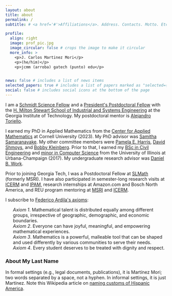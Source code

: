 ```yaml
---
layout: about
title: about
permalink: /
subtitle: # <a href='#'>Affiliations</a>. Address. Contacts. Motto. Etc.

profile:
  align: right
  image: prof_pic.jpg
  image_circular: false # crops the image to make it circular
  more_info: >
    <p>J. Carlos Martinez Mori</p>
    <p>(he/him)</p>
    <p>jcmm (arroba) gatech (punto) edu</p>


news: false # includes a list of news items
selected_papers: true # includes a list of papers marked as "selected={true}"
social: false # includes social icons at the bottom of the page
---
```


<p>
I am a <a href="https://schmidtsciencefellows.org/">Schmidt Science Fellow</a> and a <a href="https://ppfp.coe.gatech.edu/">President's Postdoctoral Fellow</a> with the <a href='https://www.isye.gatech.edu/'>H. Milton Stewart School of Industrial and Systems Engineering</a> at the Georgia Institute of Technology.
My postdoctoral mentor is <a href="https://sites.gatech.edu/alejandro-toriello/">Alejandro Toriello</a>.
</p>

<p>
I earned my PhD in Applied Mathematics from the <a href="https://www.cam.cornell.edu">Center for Applied Mathematics</a> at Cornell University (2023).
My PhD advisor was <a href="https://cee.cornell.edu/samitha/">Samitha Samaranayake</a>.
My other committee members were <a href="https://www.pamelaeharris.com/">Pamela E. Harris</a>, <a href="https://people.orie.cornell.edu/shmoys/">David Shmoys</a>, and <a href="https://www.cs.cornell.edu/~rdk/">Bobby Kleinberg</a>.
Prior to that, I earned my <a href="https://cee.illinois.edu/">BSc in Civil Engineering</a> and <a href="https://cs.illinois.edu/">minor in Computer Science</a> from the University of Illinois at Urbana-Champaign (2017). 
My undergraduate research advisor was <a href="https://lab-work.github.io/">Daniel B. Work</a>. 
</p>

<p>
Prior to joining Georgia Tech, I was a Postdoctoral Fellow at <a href="https://www.msri.org/programs/353">SLMath</a> (formerly MSRI).
I have also participated in semester-long research visits at <a href="https://icerm.brown.edu/programs/sp-s23/">ICERM</a> and <a href="https://www.ipam.ucla.edu/programs/long-programs/mathematical-challenges-and-opportunities-for-autonomous-vehicles/">IPAM</a>, research internships at Amazon.com and Bosch North America, and REU program mentoring at <a href="https://www.msri.org/msri_ups/967">MSRI</a> and <a href="https://icerm.brown.edu/summerug/2022/">ICERM</a>.
</p>

<p>
I subscribe to <a href="https://www.ams.org/publications/journals/notices/201610/rnoti-p1164.pdf">Federico Ardila's axioms</a>:
<ul style="list-style-type:none;">
<li>
	<i>Axiom 1</i>. 
	Mathematical talent is distributed equally among different groups, irrespective of geographic, demographic, and economic boundaries.
</li>
<li>
	<i>Axiom 2</i>. 
	Everyone can have joyful, meaningful, and empowering mathematical experiences. 
</li>
<li>
	<i>Axiom 3</i>. 
	Mathematics is a powerful, malleable tool that can be shaped and used differently by various communities to serve their needs. 
</li>
<li>
	<i>Axiom 4</i>. Every student deserves to be treated with dignity and respect. 
</li>
</ul>
</p>

<h3>About My Last Name</h3>
<p>
	In formal settings (e.g., legal documents, publications), it is Martínez Mori; two words separated by a space, not a hyphen. 
	In informal settings, it is just Martínez. 
	Note this Wikipedia article on <a href="https://en.wikipedia.org/wiki/Naming_customs_of_Hispanic_America">naming customs of Hispanic America</a>.
</p>